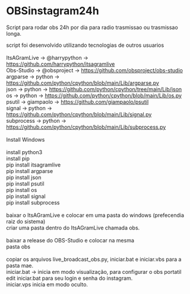 # OBSinstagram24h
Script para rodar obs 24h por dia para radio trasmissao ou trasmissao longa.

script foi desenvolvido utilizando tecnologias de outros usuarios<br />
<br />
ItsAGramLive -> @harrypython -> https://github.com/harrypython/itsagramlive<br />
Obs-Studio -> @obsproject -> https://github.com/obsproject/obs-studio<br />
argparse -> python -> https://github.com/python/cpython/blob/main/Lib/argparse.py<br />
json -> python -> https://github.com/python/cpython/tree/main/Lib/json<br />
os -> python -> https://github.com/python/cpython/blob/main/Lib/os.py<br />
psutil -> giampaolo -> https://github.com/giampaolo/psutil<br />
signal -> python -> https://github.com/python/cpython/blob/main/Lib/signal.py<br />
subprocess -> python -> https://github.com/python/cpython/blob/main/Lib/subprocess.py<br />
<br />
Install Windows<br />
<br />
install python3<br />
install pip<br />
pip install itsagramlive<br />
pip install argparse<br />
pip install json<br />
pip install psutil<br />
pip install os<br />
pip install signal<br />
pip install subprocess<br />
<br />
baixar o ItsAGramLive e colocar em uma pasta do windows (prefecendia raiz do sistema)<br />
criar uma pasta dentro do ItsAGramLive chamada obs.<br />
<br />
baixar a release do OBS-Studio e colocar na mesma<br />
pasta obs<br />
<br />
copiar os arquivos live_broadcast_obs.py, iniciar.bat e iniciar.vbs para a pasta mae.<br />
iniciar.bat -> inicia em modo visualização, para configurar o obs portatil<br />
edit iniciar.bat para seu login e senha do instagram.<br />
iniciar.vps inicia em modo oculto.<br />

